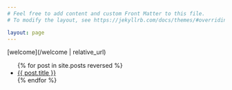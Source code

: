 ```yaml
---
# Feel free to add content and custom Front Matter to this file.
# To modify the layout, see https://jekyllrb.com/docs/themes/#overriding-theme-defaults

layout: page
---
```

[welcome](/welcome | relative_url)

<ul>
  {% for post in site.posts reversed %}
    <li>
      <a href="{{ post.url | relative_url }}">{{ post.title }}</a>
    </li>
  {% endfor %}
</ul>